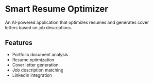 # Smart Resume Optimizer

An AI-powered application that optimizes resumes and generates cover letters based on job descriptions.

## Features

- Portfolio document analysis
- Resume optimization
- Cover letter generation
- Job description matching
- LinkedIn integration
